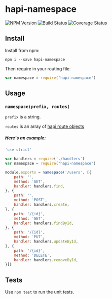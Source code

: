 # hapi-namespace

[![NPM Version](https://img.shields.io/npm/v/hapi-namespace.svg)](https://www.npmjs.com/package/hapi-namespace)
[![Build Status](https://travis-ci.org/dsernst/hapi-namespace.svg?branch=master)](https://travis-ci.org/dsernst/hapi-namespace)
[![Coverage Status](https://coveralls.io/repos/dsernst/hapi-namespace/badge.svg?branch=master&service=github)](https://coveralls.io/github/dsernst/hapi-namespace?branch=master)

## Install

Install from npm:

```
npm i --save hapi-namespace
```

Then require in your routing file:

```js
var namespace = require('hapi-namespace')
```


## Usage

### `namespace(prefix, routes)`

`prefix` is a string.

`routes` is an array of [hapi route objects](http://hapijs.com/tutorials/routing)

##### Here's an example:

```js
'use strict'

var handlers = require('./handlers')
var namespace = require('hapi-namespace')

module.exports = namespace('/users', [{
    path: '',
    method: 'GET',
    handler: handlers.find,
}, {
    path: '',
    method: 'POST',
    handler: handlers.create,
}, {
    path: '/{id}',
    method: 'GET',
    handler: handlers.findById,
}, {
    path: '/{id}',
    method: 'PUT',
    handler: handlers.updateById,
}, {
    path: '/{id}',
    method: 'DELETE',
    handler: handlers.removeById,
}])
```

## Tests

Use `npm test` to run the unit tests.
